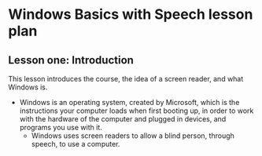 # Windows Basics with Speech lesson plan

## Lesson one: Introduction

This lesson introduces the course, the idea of a screen reader, and what Windows
is.

- Windows is an operating system, created by Microsoft, which is the
  instructions your computer loads when first booting up, in order to work with
  the hardware of the computer and plugged in devices, and programs you use with
  it.
  - Windows uses screen readers to allow a blind person, through speech, to use
    a computer.